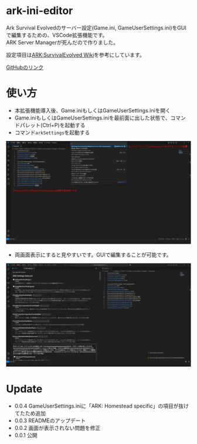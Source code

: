 # ark-ini-editor
Ark Survival Evolvedのサーバー設定(Game.ini, GameUserSettings.ini)をGUIで編集するための、VSCode拡張機能です。  
ARK Server Managerが死んだので作りました。  

設定項目は[ARK:SurvivalEvolved Wiki](https://ark.fandom.com/ja/wiki/%E3%82%B5%E3%83%BC%E3%83%90%E3%83%BC%E6%A7%8B%E6%88%90)を参考にしています。  

[GitHubのリンク](https://github.com/Seaoftrees08/ark-ini-editor)

# 使い方
- 本拡張機能導入後、Game.iniもしくはGameUserSettings.iniを開く
- Game.iniもしくはGameUserSettings.iniを最前面に出した状態で、コマンドパレット(Ctrl+P)を起動する
- コマンド`arkSettings`を起動する  
<img src="https://raw.githubusercontent.com/Seaoftrees08/ark-ini-editor/refs/heads/master/dock_img/ark-ini-desc1.jpg">

- 両画面表示にすると見やすいです。GUIで編集することが可能です。
<img src="https://raw.githubusercontent.com/Seaoftrees08/ark-ini-editor/refs/heads/master/dock_img/ark-ini-desc2.jpg">


# Update
- 0.0.4 GameUserSettings.iniに「ARK: Homestead specific」の項目が抜けてたため追加
- 0.0.3 READMEのアップデート
- 0.0.2 画面が表示されない問題を修正
- 0.0.1 公開


